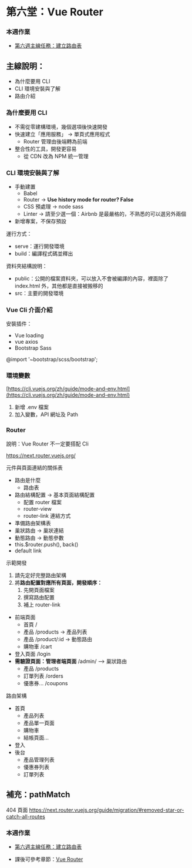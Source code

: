 # 第六堂：Vue Router

### 本週作業

- [第六週主線任務：建立路由表](https://rpg.hexschool.com/training/18/task?type=detail&id=184)


## 主線說明：

- 為什麼要用 CLI
- CLI 環境安裝與了解
- 路由介紹


### 為什麼要用 CLI

- 不需從零建構環境，幾個選項後快速開發
- 快速建立「應用服務」 -> 單頁式應用程式
    - Router 管理由後端轉為前端
- 整合性的工具，開發更容易
    - 從 CDN 改為 NPM 統一管理


### CLI 環境安裝與了解

- 手動建置
    - Babel
    - Router → **Use history mode for router? False**
    - CSS 預處理 → node sass
    - Linter → 請至少選一個：Airbnb 是最嚴格的，不熟悉的可以選另外兩個
- 新增專案，不保存預設

運行方式：

- serve：運行開發環境
- build：編譯程式碼並釋出

資料夾結構說明：

- public：公開的檔案資料夾，可以放入不會被編譯的內容，裡面除了 index.html 外，其他都是直接被搬移的
- src：主要的開發環境


### Vue Cli 介面介紹

安裝插件：
- Vue loading
- vue axios
- Bootstrap Sass

@import '~bootstrap/scss/bootstrap';

### 環境變數

[https://cli.vuejs.org/zh/guide/mode-and-env.html](https://cli.vuejs.org/zh/guide/mode-and-env.html)

1. 新增 .env 檔案
2. 加入變數，API 網址及 Path


### Router

說明：Vue Router 不一定要搭配 Cli

https://next.router.vuejs.org/

元件與頁面連結的關係表
- 路由是什麼
    - 路由表
- 路由結構配置 → 基本頁面結構配置
    - 配置 router 檔案
    - router-view
    - router-link 連結方式
- 準備路由架構表
- 巢狀路由 → 巢狀連結
- 動態路由 → 動態參數
- this.$router.push(), back()
- default link


示範開發


1. 請先定好完整路由架構
2. 將**路由配置對應所有頁面，開發順序：**
    1. 先開頁面檔案
    2. 撰寫路由配置
    3. 補上 router-link
- 前端頁面
    - 首頁 /
    - 產品 /products → 產品列表
    - 產品 /product/:id → 動態路由
    - 購物車 /cart
- 登入頁面 /login
- **需驗證頁面：管理者端頁面** /admin/ —> 巢狀路由
    - 產品 /products
    - 訂單列表 /orders
    - 優惠券... /coupons

路由架構
- 首頁
    - 產品列表
    - 產品單一頁面
    - 購物車
    - 結帳頁面...
- 登入
- 後台
    - 產品管理列表
    - 優惠券列表
    - 訂單列表

## 補充：pathMatch

404 頁面
https://next.router.vuejs.org/guide/migration/#removed-star-or-catch-all-routes


### 本週作業

- [第六週主線任務：建立路由表](https://rpg.hexschool.com/training/18/task?type=detail&id=184)

- 課後可參考章節：[Vue Router](https://courses.hexschool.com/courses/vue-2021/lectures/31862625)